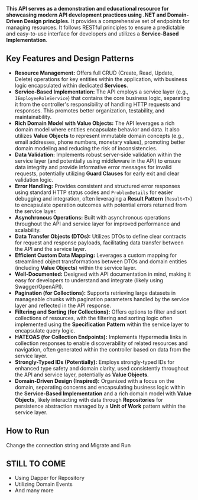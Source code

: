 **This API serves as a demonstration and educational resource for showcasing modern API development practices using .NET and Domain-Driven Design principles.** It provides a comprehensive set of endpoints for managing resources. It follows RESTful principles to ensure a predictable and easy-to-use interface for developers and utilizes a **Service-Based Implementation**.

## Key Features and Design Patterns

* **Resource Management:** Offers full CRUD (Create, Read, Update, Delete) operations for key entities within the application, with business logic encapsulated within dedicated **Services**.
* **Service-Based Implementation:** The API employs a service layer (e.g., `IEmployeeRoleService`) that contains the core business logic, separating it from the controller's responsibility of handling HTTP requests and responses. This promotes better organization, testability, and maintainability.
* **Rich Domain Model with Value Objects:** The API leverages a rich domain model where entities encapsulate behavior and data. It also utilizes **Value Objects** to represent immutable domain concepts (e.g., email addresses, phone numbers, monetary values), promoting better domain modeling and reducing the risk of inconsistencies.
* **Data Validation:** Implements robust server-side validation within the service layer (and potentially using middleware in the API) to ensure data integrity and provide informative error messages for invalid requests, potentially utilizing **Guard Clauses** for early exit and clear validation logic.
* **Error Handling:** Provides consistent and structured error responses using standard HTTP status codes and `ProblemDetails` for easier debugging and integration, often leveraging a **Result Pattern** (`Result<T>`) to encapsulate operation outcomes with potential errors returned from the service layer.
* **Asynchronous Operations:** Built with asynchronous operations throughout the API and service layer for improved performance and scalability.
* **Data Transfer Objects (DTOs):** Utilizes DTOs to define clear contracts for request and response payloads, facilitating data transfer between the API and the service layer.
* **Efficient Custom Data Mapping:** Leverages a custom mapping for streamlined object transformations between DTOs and domain entities (including **Value Objects**) within the service layer.
* **Well-Documented:** Designed with API documentation in mind, making it easy for developers to understand and integrate (likely using Swagger/OpenAPI).
* **Pagination (for Collections):** Supports retrieving large datasets in manageable chunks with pagination parameters handled by the service layer and reflected in the API response.
* **Filtering and Sorting (for Collections):** Offers options to filter and sort collections of resources, with the filtering and sorting logic often implemented using the **Specification Pattern** within the service layer to encapsulate query logic.
* **HATEOAS (for Collection Endpoints):** Implements Hypermedia links in collection responses to enable discoverability of related resources and navigation, often generated within the controller based on data from the service layer.
* **Strongly-Typed IDs (Potentially):** Employs strongly-typed IDs for enhanced type safety and domain clarity, used consistently throughout the API and service layer, potentially as **Value Objects**.
* **Domain-Driven Design (Inspired):** Organized with a focus on the domain, separating concerns and encapsulating business logic within the **Service-Based Implementation** and a rich domain model with **Value Objects**, likely interacting with data through **Repositories** for persistence abstraction managed by a **Unit of Work** pattern within the service layer.

## How to Run

Change the connection string and Migrate and Run

## STILL TO COME
* Using Dapper for Repository
* Utilizing Domain Events
* And many more
